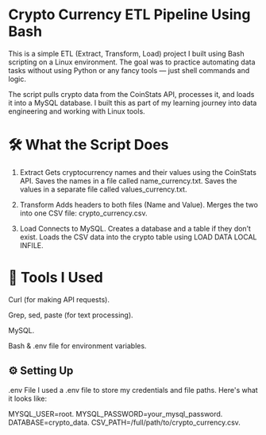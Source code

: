 
# Crypto Currency ETL Pipeline Using Bash
This is a simple ETL (Extract, Transform, Load) project I built using Bash scripting on a Linux environment. The goal was to practice automating data tasks without using Python or any fancy tools — just shell commands and logic.

The script pulls crypto data from the CoinStats API, processes it, and loads it into a MySQL database. I built this as part of my learning journey into data engineering and working with Linux tools.

# 🛠️ What the Script Does
1. Extract
Gets cryptocurrency names and their values using the CoinStats API.
Saves the names in a file called name_currency.txt.
Saves the values in a separate file called values_currency.txt.

2. Transform
Adds headers to both files (Name and Value).
Merges the two into one CSV file: crypto_currency.csv.

3. Load
Connects to MySQL.
Creates a database and a table if they don’t exist.
Loads the CSV data into the crypto table using LOAD DATA LOCAL INFILE.

# 🧰 Tools I Used
Curl (for making API requests).

Grep, sed, paste (for text processing).

MySQL.

Bash & .env file for environment variables.

## ⚙️ Setting Up
.env File
I used a .env file to store my credentials and file paths. Here's what it looks like:

MYSQL_USER=root.
MYSQL_PASSWORD=your_mysql_password.
DATABASE=crypto_data.
CSV_PATH=/full/path/to/crypto_currency.csv.

